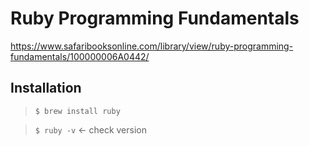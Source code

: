 # Ruby Programming Fundamentals

https://www.safaribooksonline.com/library/view/ruby-programming-fundamentals/100000006A0442/

## Installation

> `$ brew install ruby`

> `$ ruby -v` <- check version
